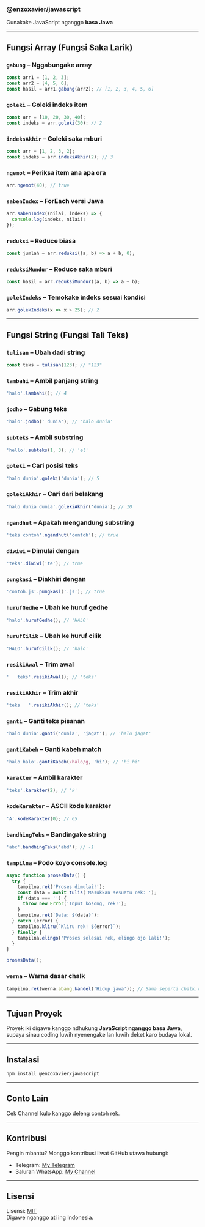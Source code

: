 
### @enzoxavier/jawascript

Gunakake JavaScript nganggo **basa Jawa**

---

## Fungsi Array (Fungsi Saka Larik)

### `gabung` – Nggabungake array
```javascript
const arr1 = [1, 2, 3];
const arr2 = [4, 5, 6];
const hasil = arr1.gabung(arr2); // [1, 2, 3, 4, 5, 6]
```

### `goleki` – Goleki indeks item
```javascript
const arr = [10, 20, 30, 40];
const indeks = arr.goleki(30); // 2
```

### `indeksAkhir` – Goleki saka mburi
```javascript
const arr = [1, 2, 3, 2];
const indeks = arr.indeksAkhir(2); // 3
```

### `ngemot` – Periksa item ana apa ora
```javascript
arr.ngemot(40); // true
```

### `sabenIndex` – ForEach versi Jawa
```javascript
arr.sabenIndex((nilai, indeks) => {
  console.log(indeks, nilai);
});
```

### `reduksi` – Reduce biasa
```javascript
const jumlah = arr.reduksi((a, b) => a + b, 0);
```

### `reduksiMundur` – Reduce saka mburi
```javascript
const hasil = arr.reduksiMundur((a, b) => a + b);
```

### `golekIndeks` – Temokake indeks sesuai kondisi
```javascript
arr.golekIndeks(x => x > 25); // 2
```

---

## Fungsi String (Fungsi Tali Teks)

### `tulisan` – Ubah dadi string
```javascript
const teks = tulisan(123); // "123"
```

### `lambahi` – Ambil panjang string
```javascript
'halo'.lambahi(); // 4
```

### `jodho` – Gabung teks
```javascript
'halo'.jodho(' dunia'); // 'halo dunia'
```

### `subteks` – Ambil substring
```javascript
'hello'.subteks(1, 3); // 'el'
```

### `goleki` – Cari posisi teks
```javascript
'halo dunia'.goleki('dunia'); // 5
```

### `golekiAkhir` – Cari dari belakang
```javascript
'halo dunia dunia'.golekiAkhir('dunia'); // 10
```

### `ngandhut` – Apakah mengandung substring
```javascript
'teks contoh'.ngandhut('contoh'); // true
```

### `diwiwi` – Dimulai dengan
```javascript
'teks'.diwiwi('te'); // true
```

### `pungkasi` – Diakhiri dengan
```javascript
'contoh.js'.pungkasi('.js'); // true
```

### `hurufGedhe` – Ubah ke huruf gedhe
```javascript
'halo'.hurufGedhe(); // 'HALO'
```

### `hurufCilik` – Ubah ke huruf cilik
```javascript
'HALO'.hurufCilik(); // 'halo'
```

### `resikiAwal` – Trim awal
```javascript
'   teks'.resikiAwal(); // 'teks'
```

### `resikiAkhir` – Trim akhir
```javascript
'teks   '.resikiAkhir(); // 'teks'
```

### `ganti` – Ganti teks pisanan
```javascript
'halo dunia'.ganti('dunia', 'jagat'); // 'halo jagat'
```

### `gantiKabeh` – Ganti kabeh match
```javascript
'halo halo'.gantiKabeh(/halo/g, 'hi'); // 'hi hi'
```

### `karakter` – Ambil karakter
```javascript
'teks'.karakter(2); // 'k'
```

### `kodeKarakter` – ASCII kode karakter
```javascript
'A'.kodeKarakter(0); // 65
```

### `bandhingTeks` – Bandingake string
```javascript
'abc'.bandhingTeks('abd'); // -1
```

### `tampilna` – Podo koyo console.log
```javascript
async function prosesData() {
  try {
    tampilna.rek('Proses dimulai!');
    const data = await tulis('Masukkan sesuatu rek: ');
    if (data === '') {
      throw new Error('Input kosong, rek!');
    }
    tampilna.rek(`Data: ${data}`);
  } catch (error) {
    tampilna.kliru(`Kliru rek! ${error}`);
  } finally {
    tampilna.elingo('Proses selesai rek, elingo ojo lali!');
  }
}

prosesData();
```

### `werna` – Warna dasar chalk
```javascript
tampilna.rek(werna.abang.kandel('Hidup jawa')); // Sama seperti chalk.red.bold
```

---

## Tujuan Proyek

Proyek iki digawe kanggo ndhukung **JavaScript nganggo basa Jawa**, supaya sinau coding luwih nyenengake lan luwih deket karo budaya lokal.

---

## Instalasi

```bash
npm install @enzoxavier/jawascript
```

---

## Conto Lain

Cek Channel kulo kanggo deleng contoh rek.

---

## Kontribusi

Pengin mbantu? Monggo kontribusi liwat GitHub utawa hubungi:

- Telegram: [My Telegram](https://t.me/enzo_not_found)  
- Saluran WhatsApp: [My Channel](https://whatsapp.com/channel/0029VawjME90bIdmb6KiSB1n)

---

## Lisensi

Lisensi: [MIT](https://opensource.org/license/mit/)  
Digawe nganggo ati ing Indonesia.
